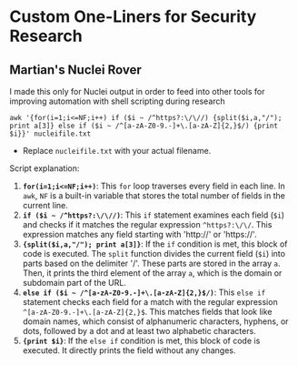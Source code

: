 # Custom One-Liners for Security Research

## Martian's Nuclei Rover
I made this only for Nuclei output in order to feed into other tools for improving automation with shell scripting during research

```awk '{for(i=1;i<=NF;i++) if ($i ~ /^https?:\/\//) {split($i,a,"/"); print a[3]} else if ($i ~ /^[a-zA-Z0-9.-]+\.[a-zA-Z]{2,}$/) {print $i}}' nucleifile.txt```
- Replace `nucleifile.txt` with your actual filename.

Script explanation:

1. **`for(i=1;i<=NF;i++)`**: This `for` loop traverses every field in each line. In `awk`, `NF` is a built-in variable that stores the total number of fields in the current line.
2. **`if ($i ~ /^https?:\/\//)`**: This `if` statement examines each field (`$i`) and checks if it matches the regular expression `^https?:\/\/`. This expression matches any field starting with 'http://' or 'https://'.
3. **`{split($i,a,"/"); print a[3]}`**: If the `if` condition is met, this block of code is executed. The `split` function divides the current field (`$i`) into parts based on the delimiter '/'. These parts are stored in the array `a`. Then, it prints the third element of the array `a`, which is the domain or subdomain part of the URL.
4. **`else if ($i ~ /^[a-zA-Z0-9.-]+\.[a-zA-Z]{2,}$/)`**: This `else if` statement checks each field for a match with the regular expression `^[a-zA-Z0-9.-]+\.[a-zA-Z]{2,}$`. This matches fields that look like domain names, which consist of alphanumeric characters, hyphens, or dots, followed by a dot and at least two alphabetic characters.
5. **`{print $i}`**: If the `else if` condition is met, this block of code is executed. It directly prints the field without any changes.
